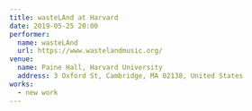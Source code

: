 ```yaml
---
title: wasteLAnd at Harvard
date: 2019-05-25 20:00
performer:
  name: wasteLAnd
  url: https://www.wastelandmusic.org/
venue:
  name: Paine Hall, Harvard University
  address: 3 Oxford St, Cambridge, MA 02138, United States
works:
  - new work
---
```

